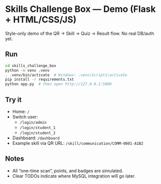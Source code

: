 # Skills Challenge Box — Demo (Flask + HTML/CSS/JS)

Style-only demo of the QR → Skill → Quiz → Result flow. No real DB/auth yet.

## Run
```bash
cd skills_challenge_box
python -m venv .venv
. .venv/bin/activate  # Windows: .venv\Scripts\activate
pip install -r requirements.txt
python app.py  # then open http://127.0.0.1:5000
```

## Try it
- Home: `/`
- Switch user:
  - `/login/admin`
  - `/login/student_1`
  - `/login/student_2`
- Dashboard: `/dashboard`
- Example skill via QR URL: `/skill/communication/COMM-0001-A1B2`

## Notes
- All “one-time scan”, points, and badges are simulated.
- Clear TODOs indicate where MySQL integration will go later.
